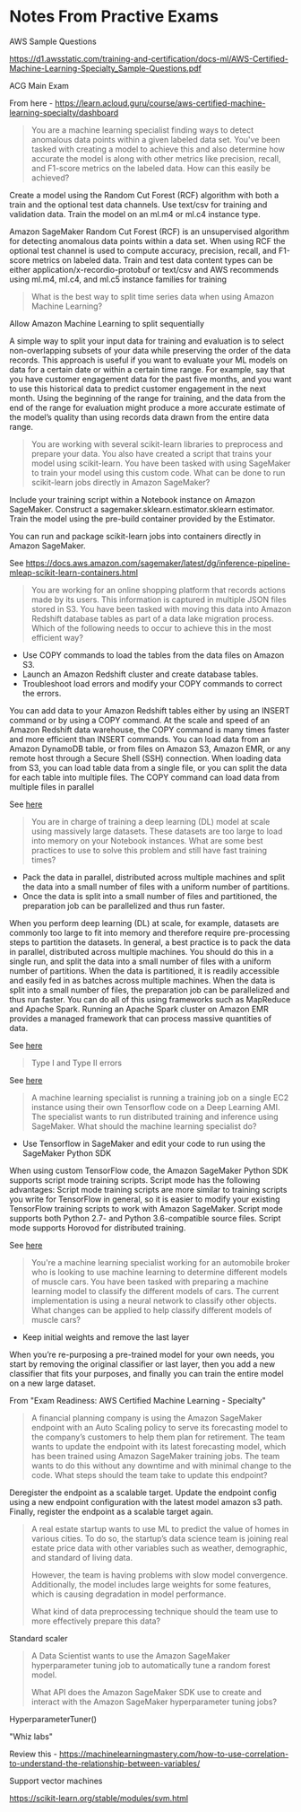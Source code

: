 # Notes From Practive Exams

AWS Sample Questions

https://d1.awsstatic.com/training-and-certification/docs-ml/AWS-Certified-Machine-Learning-Specialty_Sample-Questions.pdf

ACG Main Exam

From here - https://learn.acloud.guru/course/aws-certified-machine-learning-specialty/dashboard


> You are a machine learning specialist finding ways to detect anomalous data points within a given labeled data set. You've been tasked with creating a model to achieve this and also determine how accurate the model is along with other metrics like precision, recall, and F1-score metrics on the labeled data. How can this easily be achieved?

Create a model using the Random Cut Forest (RCF) algorithm with both a train and the optional test data channels. Use text/csv for training and validation data. Train the model on an ml.m4 or ml.c4 instance type.

Amazon SageMaker Random Cut Forest (RCF) is an unsupervised algorithm for detecting anomalous data points within a data set. When using RCF the optional test channel is used to compute accuracy, precision, recall, and F1-score metrics on labeled data. Train and test data content types can be either application/x-recordio-protobuf or text/csv and AWS recommends using ml.m4, ml.c4, and ml.c5 instance families for training

> What is the best way to split time series data when using Amazon Machine Learning?

Allow Amazon Machine Learning to split sequentially

A simple way to split your input data for training and evaluation is to select non-overlapping subsets of your data while preserving the order of the data records. This approach is useful if you want to evaluate your ML models on data for a certain date or within a certain time range. For example, say that you have customer engagement data for the past five months, and you want to use this historical data to predict customer engagement in the next month. Using the beginning of the range for training, and the data from the end of the range for evaluation might produce a more accurate estimate of the model’s quality than using records data drawn from the entire data range.

> You are working with several scikit-learn libraries to preprocess and prepare your data. You also have created a script that trains your model using scikit-learn. You have been tasked with using SageMaker to train your model using this custom code. What can be done to run scikit-learn jobs directly in Amazon SageMaker?

Include your training script within a Notebook instance on Amazon SageMaker. Construct a sagemaker.sklearn.estimator.sklearn estimator. Train the model using the pre-build container provided by the Estimator.

You can run and package scikit-learn jobs into containers directly in Amazon SageMaker.

See https://docs.aws.amazon.com/sagemaker/latest/dg/inference-pipeline-mleap-scikit-learn-containers.html

> You are working for an online shopping platform that records actions made by its users. This information is captured in multiple JSON files stored in S3. You have been tasked with moving this data into Amazon Redshift database tables as part of a data lake migration process. Which of the following needs to occur to achieve this in the most efficient way?

* Use COPY commands to load the tables from the data files on Amazon S3.
* Launch an Amazon Redshift cluster and create database tables.
* Troubleshoot load errors and modify your COPY commands to correct the errors.

You can add data to your Amazon Redshift tables either by using an INSERT command or by using a COPY command. At the scale and speed of an Amazon Redshift data warehouse, the COPY command is many times faster and more efficient than INSERT commands. You can load data from an Amazon DynamoDB table, or from files on Amazon S3, Amazon EMR, or any remote host through a Secure Shell (SSH) connection. When loading data from S3, you can load table data from a single file, or you can split the data for each table into multiple files. The COPY command can load data from multiple files in parallel

See [here](https://docs.aws.amazon.com/redshift/latest/dg/t_Loading_tables_with_the_COPY_command.html)

> You are in charge of training a deep learning (DL) model at scale using massively large datasets. These datasets are too large to load into memory on your Notebook instances. What are some best practices to use to solve this problem and still have fast training times?

* Pack the data in parallel, distributed across multiple machines and split the data into a small number of files with a uniform number of partitions.
* Once the data is split into a small number of files and partitioned, the preparation job can be parallelized and thus run faster.

When you perform deep learning (DL) at scale, for example, datasets are commonly too large to fit into memory and therefore require pre-processing steps to partition the datasets. In general, a best practice is to pack the data in parallel, distributed across multiple machines. You should do this in a single run, and split the data into a small number of files with a uniform number of partitions. When the data is partitioned, it is readily accessible and easily fed in as batches across multiple machines. When the data is split into a small number of files, the preparation job can be parallelized and thus run faster. You can do all of this using frameworks such as MapReduce and Apache Spark. Running an Apache Spark cluster on Amazon EMR provides a managed framework that can process massive quantities of data.

See [here](https://d1.awsstatic.com/whitepapers/aws-power-ml-at-scale.pdf)

> Type I and Type II errors

See [here](https://en.wikipedia.org/wiki/Type_I_and_type_II_errors)

> A machine learning specialist is running a training job on a single EC2 instance using their own Tensorflow code on a Deep Learning AMI. The specialist wants to run distributed training and inference using SageMaker. What should the machine learning specialist do?

* Use Tensorflow in SageMaker and edit your code to run using the SageMaker Python SDK

When using custom TensorFlow code, the Amazon SageMaker Python SDK supports script mode training scripts. Script mode has the following advantages: Script mode training scripts are more similar to training scripts you write for TensorFlow in general, so it is easier to modify your existing TensorFlow training scripts to work with Amazon SageMaker. Script mode supports both Python 2.7- and Python 3.6-compatible source files. Script mode supports Horovod for distributed training.

See [here](https://docs.aws.amazon.com/sagemaker/latest/dg/tf.html)

> You're a machine learning specialist working for an automobile broker who is looking to use machine learning to determine different models of muscle cars. You have been tasked with preparing a machine learning model to classify the different models of cars. The current implementation is using a neural network to classify other objects. What changes can be applied to help classify different models of muscle cars?

* Keep initial weights and remove the last layer

When you’re re-purposing a pre-trained model for your own needs, you start by removing the original classifier or last layer, then you add a new classifier that fits your purposes, and finally you can train the entire model on a new large dataset. 


From "Exam Readiness: AWS Certified Machine Learning - Specialty"

> A financial planning company is using the Amazon SageMaker endpoint with an Auto Scaling policy to serve its forecasting model to the company’s customers to help them plan for retirement. The team wants to update the endpoint with its latest forecasting model, which has been trained using Amazon SageMaker training jobs. The team wants to do this without any downtime and with minimal change to the code. What steps should the team take to update this endpoint?

Deregister the endpoint as a scalable target. Update the endpoint config using a new endpoint configuration with the latest model amazon s3 path. Finally, register the endpoint as a scalable target again.

> A real estate startup wants to use ML to predict the value of homes in various cities. To do so, the startup’s data science team is joining real estate price data with other variables such as weather, demographic, and standard of living data.
>
> However, the team is having problems with slow model convergence. Additionally, the model includes large weights for some features, which is causing degradation in model performance.
> 
> What kind of data preprocessing technique should the team use to more effectively prepare this data?

Standard scaler

> A Data Scientist wants to use the Amazon SageMaker hyperparameter tuning job to automatically tune a random forest model.
>
> What API does the Amazon SageMaker SDK use to create and interact with the Amazon SageMaker hyperparameter tuning jobs?

HyperparameterTuner()

"Whiz labs"

Review this - https://machinelearningmastery.com/how-to-use-correlation-to-understand-the-relationship-between-variables/

Support vector machines

https://scikit-learn.org/stable/modules/svm.html

